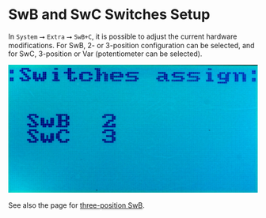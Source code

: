 # SwB and SwC Switches Setup #

In `System` ⭢ `Extra` ⭢ `SwB+C`, it is possible to adjust the current
hardware modifications. For SwB, 2- or 3-position configuration can be
selected, and for SwC, 3-position or Var (potentiometer can be selected).

![SwB-SwC](swb-swc.jpg)

See also the page for [three-position SwB](HW-Mod-SwB).

